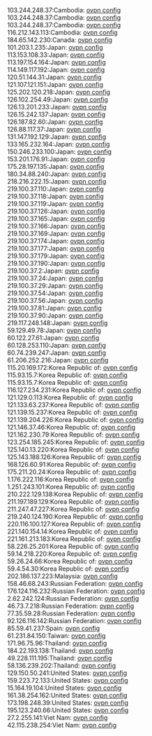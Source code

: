 103.244.248.37:Cambodia: [ovpn config](vpn/103_244_248_37.ovpn)  
103.244.248.37:Cambodia: [ovpn config](vpn/103_244_248_37.ovpn)  
103.244.248.37:Cambodia: [ovpn config](vpn/103_244_248_37.ovpn)  
116.212.143.113:Cambodia: [ovpn config](vpn/116_212_143_113.ovpn)  
184.65.142.230:Canada: [ovpn config](vpn/184_65_142_230.ovpn)  
101.203.1.235:Japan: [ovpn config](vpn/101_203_1_235.ovpn)  
113.153.108.33:Japan: [ovpn config](vpn/113_153_108_33.ovpn)  
113.197.154.164:Japan: [ovpn config](vpn/113_197_154_164.ovpn)  
114.149.117.192:Japan: [ovpn config](vpn/114_149_117_192.ovpn)  
120.51.144.31:Japan: [ovpn config](vpn/120_51_144_31.ovpn)  
121.107.121.151:Japan: [ovpn config](vpn/121_107_121_151.ovpn)  
125.202.120.218:Japan: [ovpn config](vpn/125_202_120_218.ovpn)  
126.102.254.49:Japan: [ovpn config](vpn/126_102_254_49.ovpn)  
126.13.201.233:Japan: [ovpn config](vpn/126_13_201_233.ovpn)  
126.15.242.137:Japan: [ovpn config](vpn/126_15_242_137.ovpn)  
126.187.82.60:Japan: [ovpn config](vpn/126_187_82_60.ovpn)  
126.88.117.37:Japan: [ovpn config](vpn/126_88_117_37.ovpn)  
131.147.192.129:Japan: [ovpn config](vpn/131_147_192_129.ovpn)  
133.165.232.164:Japan: [ovpn config](vpn/133_165_232_164.ovpn)  
150.246.233.100:Japan: [ovpn config](vpn/150_246_233_100.ovpn)  
153.201.176.91:Japan: [ovpn config](vpn/153_201_176_91.ovpn)  
175.28.197.135:Japan: [ovpn config](vpn/175_28_197_135.ovpn)  
180.34.88.240:Japan: [ovpn config](vpn/180_34_88_240.ovpn)  
218.216.222.15:Japan: [ovpn config](vpn/218_216_222_15.ovpn)  
219.100.37.110:Japan: [ovpn config](vpn/219_100_37_110.ovpn)  
219.100.37.118:Japan: [ovpn config](vpn/219_100_37_118.ovpn)  
219.100.37.119:Japan: [ovpn config](vpn/219_100_37_119.ovpn)  
219.100.37.126:Japan: [ovpn config](vpn/219_100_37_126.ovpn)  
219.100.37.165:Japan: [ovpn config](vpn/219_100_37_165.ovpn)  
219.100.37.166:Japan: [ovpn config](vpn/219_100_37_166.ovpn)  
219.100.37.169:Japan: [ovpn config](vpn/219_100_37_169.ovpn)  
219.100.37.174:Japan: [ovpn config](vpn/219_100_37_174.ovpn)  
219.100.37.177:Japan: [ovpn config](vpn/219_100_37_177.ovpn)  
219.100.37.179:Japan: [ovpn config](vpn/219_100_37_179.ovpn)  
219.100.37.190:Japan: [ovpn config](vpn/219_100_37_190.ovpn)  
219.100.37.2:Japan: [ovpn config](vpn/219_100_37_2.ovpn)  
219.100.37.24:Japan: [ovpn config](vpn/219_100_37_24.ovpn)  
219.100.37.29:Japan: [ovpn config](vpn/219_100_37_29.ovpn)  
219.100.37.54:Japan: [ovpn config](vpn/219_100_37_54.ovpn)  
219.100.37.56:Japan: [ovpn config](vpn/219_100_37_56.ovpn)  
219.100.37.81:Japan: [ovpn config](vpn/219_100_37_81.ovpn)  
219.100.37.90:Japan: [ovpn config](vpn/219_100_37_90.ovpn)  
219.117.248.148:Japan: [ovpn config](vpn/219_117_248_148.ovpn)  
59.129.49.78:Japan: [ovpn config](vpn/59_129_49_78.ovpn)  
60.122.27.61:Japan: [ovpn config](vpn/60_122_27_61.ovpn)  
60.128.253.110:Japan: [ovpn config](vpn/60_128_253_110.ovpn)  
60.74.239.247:Japan: [ovpn config](vpn/60_74_239_247.ovpn)  
61.206.252.216:Japan: [ovpn config](vpn/61_206_252_216.ovpn)  
115.20.169.172:Korea Republic of: [ovpn config](vpn/115_20_169_172.ovpn)  
115.93.15.7:Korea Republic of: [ovpn config](vpn/115_93_15_7.ovpn)  
115.93.15.7:Korea Republic of: [ovpn config](vpn/115_93_15_7.ovpn)  
116.127.234.231:Korea Republic of: [ovpn config](vpn/116_127_234_231.ovpn)  
121.129.0.113:Korea Republic of: [ovpn config](vpn/121_129_0_113.ovpn)  
121.133.63.237:Korea Republic of: [ovpn config](vpn/121_133_63_237.ovpn)  
121.139.15.237:Korea Republic of: [ovpn config](vpn/121_139_15_237.ovpn)  
121.139.204.226:Korea Republic of: [ovpn config](vpn/121_139_204_226.ovpn)  
121.146.37.46:Korea Republic of: [ovpn config](vpn/121_146_37_46.ovpn)  
121.162.230.79:Korea Republic of: [ovpn config](vpn/121_162_230_79.ovpn)  
123.254.185.245:Korea Republic of: [ovpn config](vpn/123_254_185_245.ovpn)  
125.140.13.220:Korea Republic of: [ovpn config](vpn/125_140_13_220.ovpn)  
125.143.188.126:Korea Republic of: [ovpn config](vpn/125_143_188_126.ovpn)  
168.126.60.91:Korea Republic of: [ovpn config](vpn/168_126_60_91.ovpn)  
175.211.20.24:Korea Republic of: [ovpn config](vpn/175_211_20_24.ovpn)  
1.176.222.116:Korea Republic of: [ovpn config](vpn/1_176_222_116.ovpn)  
1.251.243.101:Korea Republic of: [ovpn config](vpn/1_251_243_101.ovpn)  
210.222.129.138:Korea Republic of: [ovpn config](vpn/210_222_129_138.ovpn)  
211.197.189.129:Korea Republic of: [ovpn config](vpn/211_197_189_129.ovpn)  
211.247.47.227:Korea Republic of: [ovpn config](vpn/211_247_47_227.ovpn)  
219.240.124.190:Korea Republic of: [ovpn config](vpn/219_240_124_190.ovpn)  
220.116.100.127:Korea Republic of: [ovpn config](vpn/220_116_100_127.ovpn)  
221.140.154.14:Korea Republic of: [ovpn config](vpn/221_140_154_14.ovpn)  
221.161.213.183:Korea Republic of: [ovpn config](vpn/221_161_213_183.ovpn)  
58.226.25.201:Korea Republic of: [ovpn config](vpn/58_226_25_201.ovpn)  
59.14.218.220:Korea Republic of: [ovpn config](vpn/59_14_218_220.ovpn)  
59.26.24.66:Korea Republic of: [ovpn config](vpn/59_26_24_66.ovpn)  
59.4.54.30:Korea Republic of: [ovpn config](vpn/59_4_54_30.ovpn)  
202.186.137.223:Malaysia: [ovpn config](vpn/202_186_137_223.ovpn)  
158.46.68.243:Russian Federation: [ovpn config](vpn/158_46_68_243.ovpn)  
176.124.116.232:Russian Federation: [ovpn config](vpn/176_124_116_232.ovpn)  
2.62.242.124:Russian Federation: [ovpn config](vpn/2_62_242_124.ovpn)  
46.73.7.218:Russian Federation: [ovpn config](vpn/46_73_7_218.ovpn)  
77.35.59.28:Russian Federation: [ovpn config](vpn/77_35_59_28.ovpn)  
92.126.116.142:Russian Federation: [ovpn config](vpn/92_126_116_142.ovpn)  
85.59.41.237:Spain: [ovpn config](vpn/85_59_41_237.ovpn)  
61.231.84.150:Taiwan: [ovpn config](vpn/61_231_84_150.ovpn)  
171.96.75.96:Thailand: [ovpn config](vpn/171_96_75_96.ovpn)  
184.22.193.138:Thailand: [ovpn config](vpn/184_22_193_138.ovpn)  
49.228.111.195:Thailand: [ovpn config](vpn/49_228_111_195.ovpn)  
58.136.239.202:Thailand: [ovpn config](vpn/58_136_239_202.ovpn)  
129.150.50.241:United States: [ovpn config](vpn/129_150_50_241.ovpn)  
159.223.72.133:United States: [ovpn config](vpn/159_223_72_133.ovpn)  
15.164.19.104:United States: [ovpn config](vpn/15_164_19_104.ovpn)  
161.38.254.162:United States: [ovpn config](vpn/161_38_254_162.ovpn)  
173.198.248.39:United States: [ovpn config](vpn/173_198_248_39.ovpn)  
195.123.240.66:United States: [ovpn config](vpn/195_123_240_66.ovpn)  
27.2.255.141:Viet Nam: [ovpn config](vpn/27_2_255_141.ovpn)  
42.115.238.254:Viet Nam: [ovpn config](vpn/42_115_238_254.ovpn)  
